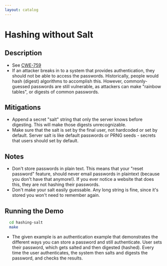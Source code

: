 ```yaml
---
layout: catalog
---
```


Hashing without Salt
====================

Description
-----------

* See [CWE-759](http://cwe.mitre.org/data/definitions/759.html)
*  If an attacker breaks in to a system that provides authentication, they should not be able to access the passwords. Historically, people would hash (digest) algorithms to accomplish this. However, commonly-guessed passwords are still vulnerable, as attackers can make "rainbow tables", or digests of common passwords. 

Mitigations
-----------
* Append a secret "salt" string that only the server knows before digesting. This will make those digests unrecognizable.
* Make sure that the salt is set by the final user, not hardcoded or set by default. Server salt is like default passwords or PRNG seeds - secrets that users should set by default.

Notes
-----
* Don't store passwords in plain text. This means that your "reset password" feature, should never email passwords in plaintext (because you don't have that anymore!). If you ever notice a website that does this, they are not hashing their passwords. 
* Don't make your salt easily guessable. Any long string is fine, since it's stored you won't need to remember again.

Running the Demo
----------------
```sh
  cd hashing-salt
  make
```

* The given example is an authentication example that demonstrates the different ways you can store a password and still authenticate. User sets their password, which gets salted and then digested (hashed). Every time the user authenticates, the system then salts and digests the password, and checks the results.

